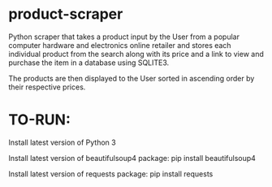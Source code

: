 # product-scraper

Python scraper that takes a product input by the User from a popular
computer hardware and electronics online retailer and stores each individual 
product from the search along with its price and a link to view and purchase the item in a database using SQLITE3.

The products are then displayed to the User sorted in ascending order by their respective prices. 

# TO-RUN:

Install latest version of Python 3

Install latest version of beautifulsoup4 package:
    pip install beautifulsoup4

Install latest version of requests package:
    pip install requests